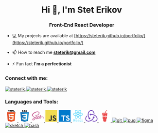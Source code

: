<h1 align="center">Hi 👋, I'm Stet Erikov</h1>
<h3 align="center">Front-End React Developer</h3>

- 💻 My projects are available at [https://steterik.github.io/portfolio/](https://steterik.github.io/portfolio/)

- 📫 How to reach me **steterik@gmail.com**

- ⚡ Fun fact **I'm a perfectionist**

<h3 align="left">Connect with me:</h3>
<p align="left">
	<a href="https://linkedin.com/in/steterik" target="blank">
		<img align="center" src="https://raw.githubusercontent.com/rahuldkjain/github-profile-readme-generator/master/src/images/icons/Social/linked-in-alt.svg" alt="steterik" height="30" width="40" />
	</a>
	<a href="https://t.me/StetErik" target="blank">
		<img align="center" src="https://upload.wikimedia.org/wikipedia/commons/thumb/8/83/Telegram_2019_Logo.svg/640px-Telegram_2019_Logo.svg.png" alt="steterik" height="40" width="40" />
	</a>
	<a href="https://wa.me/+996700200596" target="blank">
		<img align="center" src="https://www.besplatnyeprogrammy.ru/wp-content/uploads/WhatsApp.png" alt="steterik" height="40" width="40" />
	</a>
</p>

<h3 align="left">Languages and Tools:</h3>
<p align="left">
	<a href="https://www.w3.org/html/" target="_blank" rel="noreferrer">
		<img src="https://raw.githubusercontent.com/devicons/devicon/master/icons/html5/html5-original-wordmark.svg" alt="html5" width="40" height="40"/>
	</a>
	<a href="https://www.w3schools.com/css/" target="_blank" rel="noreferrer">
		<img src="https://raw.githubusercontent.com/devicons/devicon/master/icons/css3/css3-original-wordmark.svg" alt="css3" width="40" height="40"/>
	</a>
	<a href="https://sass-lang.com" target="_blank" rel="noreferrer">
		<img src="https://raw.githubusercontent.com/devicons/devicon/master/icons/sass/sass-original.svg" alt="sass" width="40" height="40"/>
	</a>
	<a href="https://developer.mozilla.org/en-US/docs/Web/JavaScript" target="_blank" rel="noreferrer">
		<img src="https://raw.githubusercontent.com/devicons/devicon/master/icons/javascript/javascript-original.svg" alt="javascript" width="40" height="40"/>
	</a>
	<a href="https://www.typescriptlang.org/" target="_blank" rel="noreferrer">
		<img src="https://raw.githubusercontent.com/devicons/devicon/master/icons/typescript/typescript-original.svg" alt="typescript" width="40" height="40"/>
	</a>
	<a href="https://reactjs.org/" target="_blank" rel="noreferrer">
		<img src="https://raw.githubusercontent.com/devicons/devicon/master/icons/react/react-original-wordmark.svg" alt="react" width="40" height="40"/>
	</a>
	<a href="https://redux.js.org" target="_blank" rel="noreferrer">
		<img src="https://raw.githubusercontent.com/devicons/devicon/master/icons/redux/redux-original.svg" alt="redux" width="40" height="40"/>
	</a>
	<a href="https://gulpjs.com" target="_blank" rel="noreferrer">
		<img src="https://raw.githubusercontent.com/devicons/devicon/master/icons/gulp/gulp-plain.svg" alt="gulp" width="40" height="40"/>
	</a>
	<a href="https://git-scm.com/" target="_blank" rel="noreferrer">
		<img src="https://www.vectorlogo.zone/logos/git-scm/git-scm-icon.svg" alt="git" width="40" height="40"/>
	</a>
	<a href="https://pugjs.org" target="_blank" rel="noreferrer">
		<img src="https://cdn.worldvectorlogo.com/logos/pug.svg" alt="pug" width="40" height="40"/>
	</a>
	<a href="https://www.figma.com/" target="_blank" rel="noreferrer">
		<img src="https://www.vectorlogo.zone/logos/figma/figma-icon.svg" alt="figma" width="40" height="40"/>
	</a>
	<a href="https://www.sketch.com/" target="_blank" rel="noreferrer">
		<img src="https://www.vectorlogo.zone/logos/sketchapp/sketchapp-icon.svg" alt="sketch" width="40" height="40"/>
	</a>
	<a href="https://www.gnu.org/software/bash/" target="_blank" rel="noreferrer">
		<img src="https://www.vectorlogo.zone/logos/gnu_bash/gnu_bash-icon.svg" alt="bash" width="40" height="40"/>
	</a>
</p>
